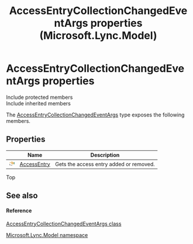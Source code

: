﻿---
title: AccessEntryCollectionChangedEventArgs properties (Microsoft.Lync.Model)
TOCTitle: AccessEntryCollectionChangedEventArgs properties
ms:assetid: Properties.T:Microsoft.Lync.Model.AccessEntryCollectionChangedEventArgs_DI_3_UC_OCS14MrefLyncWPF
ms:mtpsurl: https://msdn.microsoft.com/en-us/library/microsoft.lync.model.accessentrycollectionchangedeventargs_di_3_uc_ocs14mreflyncwpf_properties(v=office.15)
ms:contentKeyID: 48589291
ms.date: 07/28/2014
mtps_version: v=office.15
---

# AccessEntryCollectionChangedEventArgs properties

Include protected members  
Include inherited members  

The [AccessEntryCollectionChangedEventArgs](accessentrycollectionchangedeventargs-class-microsoft-lync-model_2.md) type exposes the following members.

## Properties

<table>
<thead>
<tr class="header">
<th> </th>
<th>Name</th>
<th>Description</th>
</tr>
</thead>
<tbody>
<tr class="odd">
<td><img src="images/JJ275421.pubproperty(Office.15).gif" title="Public property" alt="Public property" /></td>
<td><a href="accessentrycollectionchangedeventargs-accessentry-property-microsoft-lync-model_2.md">AccessEntry</a></td>
<td>Gets the access entry added or removed.</td>
</tr>
</tbody>
</table>


Top

## See also

#### Reference

[AccessEntryCollectionChangedEventArgs class](accessentrycollectionchangedeventargs-class-microsoft-lync-model_2.md)

[Microsoft.Lync.Model namespace](microsoft-lync-model-namespace_2.md)

